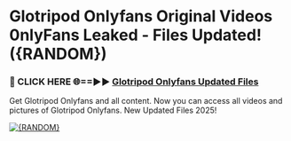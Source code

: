 # Glotripod Onlyfans Original Videos 0nlyFans Leaked - Files Updated! ({RANDOM})

<h3>🔴 CLICK HERE 🌐==►► <a href="https://betterlinks.top/A2PfLJ" rel="nofollow">Glotripod Onlyfans Updated Files</a></h3>

Get Glotripod Onlyfans and all content. Now you can access all videos and pictures of Glotripod Onlyfans. New Updated Files 2025!

[![{RANDOM}](https://i.imgur.com/ppqm5kG.gif)](https://betterlinks.top/A2PfLJ)